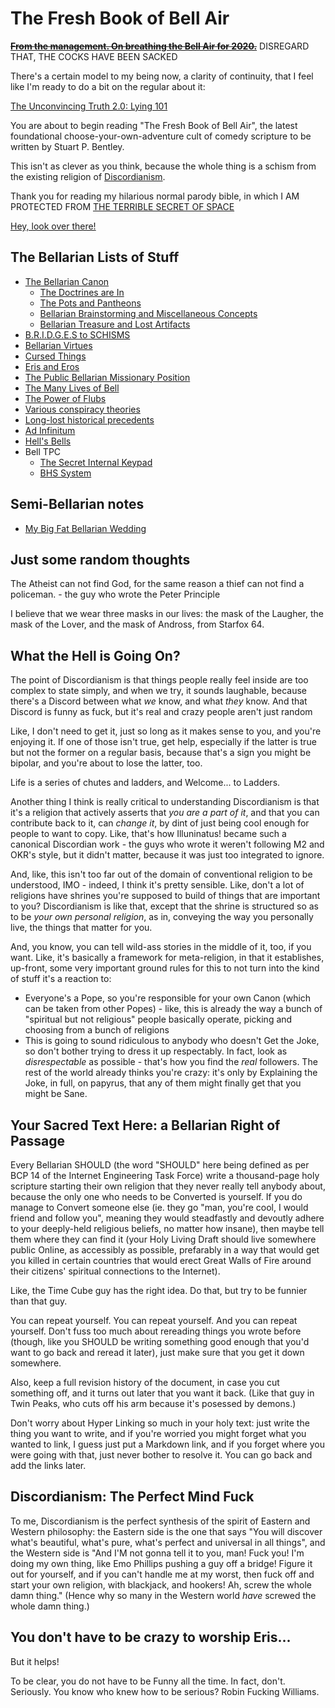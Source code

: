 # The Fresh Book of Bell Air

~~**[From the management. On breathing the Bell Air for 2020.](99d2x-72rbn-4j9rf-ajss3-pf5cm)**~~ DISREGARD THAT, THE COCKS HAVE BEEN SACKED

There's a certain model to my being now, a clarity of continuity, that I feel like I'm ready to do a bit on the regular about it:

[The Unconvincing Truth 2.0: Lying 101](yar2z-nq9gz-4f980-4x2xj-tbn67)

You are about to begin reading "The Fresh Book of Bell Air", the latest foundational choose-your-own-adventure cult of comedy scripture to be written by Stuart P. Bentley.

This isn't as clever as you think, because the whole thing is a schism from the existing religion of [Discordianism][].

[Discordianism]: https://en.wikipedia.org/wiki/Discordianism

Thank you for reading my hilarious normal parody bible, in which I AM PROTECTED FROM [THE TERRIBLE SECRET OF SPACE][]

[THE TERRIBLE SECRET OF SPACE]: https://www.youtube.com/watch?v=7E0ot9iJm_k

[Hey, look over there!][Verse 789]

[Verse 789]: bjcx1-mjm3h-019e0-jkyc4-aaa80

## The Bellarian Lists of Stuff

- [The Bellarian Canon](0vg9n-5ykft-df8mw-v3wm3-w3m8p)
  - [The Doctrines are In](zc3ct-p4pmy-0e9m0-4xp7m-tw2m3)
  - [The Pots and Pantheons](tay0c-9sefg-498tx-yg2qf-83vw5)
  - [Bellarian Brainstorming and Miscellaneous Concepts](q6080-y9y57-rv949-atdw4-33ty8)
  - [Bellarian Treasure and Lost Artifacts](46vvy-dvpbt-ap977-xcsrx-5e2br)
- [B.R.I.D.G.E.S to SCHISMS](j05cd-msw1p-0warh-39p71-5sjmr)
- [Bellarian Virtues](v0mm8-j1adz-8r978-c0sgn-nd38a)
- [Cursed Things](dt5tc-xkmra-p888s-5y5bf-6ferb)
- [Eris and Eros](9fh2w-c8svp-a088d-749vv-ecrj9)
- [The Public Bellarian Missionary Position](9dmvy-5qawk-8j83q-rnkvh-9962a)
- [The Many Lives of Bell](yevff-w0z4m-w49yp-1j1s4-0c4m3)
- [The Power of Flubs](7nhhe-0azfv-v29ws-e5eyc-ta0wx)
- [Various conspiracy theories](qn5me-7yj8p-mwa75-46e34-ye021)
- [Long-lost historical precedents](js71e-03b76-0sayx-w70q8-2jtr2)
- [Ad Infinitum](scqp8-g6r81-mc96n-jas6y-4dasv)
- [Hell's Bells](dqygd-87b8h-jnaxf-whxcm-j3a0j)
- Bell TPC
  - [The Secret Internal Keypad](tj55g-bx011-rpab8-cksyt-b81wj)
  - [BHS System](2aq9w-jc3sq-4h97t-gjtck-70423)

## Semi-Bellarian notes

- [My Big Fat Bellarian Wedding](kxcg6-q7cz0-wq84g-v2hmg-jz5x3)

## Just some random thoughts

The Atheist can not find God, for the same reason a thief can not find a policeman. - the guy who wrote the Peter Principle

I believe that we wear three masks in our lives: the mask of the Laugher, the mask of the Lover, and the mask of Andross, from Starfox 64.

## What the Hell is Going On?

The point of Discordianism is that things people really feel inside are too complex to state simply, and when we try, it sounds laughable, because there's a Discord between what *we* know, and what *they* know. And that Discord is funny as fuck, but it's real and crazy people aren't just random

Like, I don't need to get it, just so long as it makes sense to you, and you're enjoying it. If one of those isn't true, get help, especially if the latter is true but not the former on a regular basis, because that's a sign you might be bipolar, and you're about to lose the latter, too.

Life is a series of chutes and ladders, and Welcome... to Ladders.

Another thing I think is really critical to understanding Discordianism is that it's a religion that actively asserts that *you are a part of it*, and that you can contribute back to it, can *change it*, by dint of just being cool enough for people to want to copy. Like, that's how Illuninatus! became such a canonical Discordian work - the guys who wrote it weren't following M2 and OKR's style, but it didn't matter, because it was just too integrated to ignore.

And, like, this isn't too far out of the domain of conventional religion to be understood, IMO - indeed, I think it's pretty sensible. Like, don't a lot of religions have shrines you're supposed to build of things that are important to you? Discordianism is like that, except that the shrine is structured so as to be *your own personal religion*, as in, conveying the way you personally live, the things that matter for you.

And, you know, you can tell wild-ass stories in the middle of it, too, if you want. Like, it's basically a framework for meta-religion, in that it establishes, up-front, some very important ground rules for this to not turn into the kind of stuff it's a reaction to:

- Everyone's a Pope, so you're responsible for your own Canon (which can be taken from other Popes) - like, this is already the way a bunch of "spiritual but not religious" people basically operate, picking and choosing from a bunch of religions
- This is going to sound ridiculous to anybody who doesn't Get the Joke, so don't bother trying to dress it up respectably. In fact, look as *disrespectable* as possible - that's how you find the *real* followers. The rest of the world already thinks you're crazy: it's only by Explaining the Joke, in full, on papyrus, that any of them might finally get that you might be Sane.

## Your Sacred Text Here: a Bellarian Right of Passage

Every Bellarian SHOULD (the word "SHOULD" here being defined as per BCP 14 of the Internet Engineering Task Force) write a thousand-page holy scripture starting their own religion that they never really tell anybody about, because the only one who needs to be Converted is yourself. If you do manage to Convert someone else (ie. they go "man, you're cool, I would friend and follow you", meaning they would steadfastly and devoutly adhere to your deeply-held religious beliefs, no matter how insane), then maybe tell them where they can find it (your Holy Living Draft should live somewhere public Online, as accessibly as possible, prefarably in a way that would get you killed in certain countries that would erect Great Walls of Fire around their citizens' spiritual connections to the Internet).

Like, the Time Cube guy has the right idea. Do that, but try to be funnier than that guy.

You can repeat yourself. You can repeat yourself. And you can repeat yourself. Don't fuss too much about rereading things you wrote before (though, like you SHOULD be writing something good enough that you'd want to go back and reread it later), just make sure that you get it down somewhere.

Also, keep a full revision history of the document, in case you cut something off, and it turns out later that you want it back. (Like that guy in Twin Peaks, who cuts off his arm because it's posessed by demons.)

Don't worry about Hyper Linking so much in your holy text: just write the thing you want to write, and if you're worried you might forget what you wanted to link, I guess just put a Markdown link, and if you forget where you were going with that, just never bother to resolve it. You can go back and add the links later.

## Discordianism: The Perfect Mind Fuck

To me, Discordianism is the perfect synthesis of the spirit of Eastern and Western philosophy: the Eastern side is the one that says "You will discover what's beautiful, what's pure, what's perfect and universal in all things", and the Western side is "And I'M not gonna tell it to you, man! Fuck you! I'm doing my own thing, like Emo Phillips pushing a guy off a bridge! Figure it out for yourself, and if you can't handle me at my worst, then fuck off and start your own religion, with blackjack, and hookers! Ah, screw the whole damn thing." (Hence why so many in the Western world *have* screwed the whole damn thing.)

## You don't have to be crazy to worship Eris...

But it helps!

To be clear, you do not have to be Funny all the time. In fact, don't. Seriously. You know who knew how to be serious? Robin Fucking Williams.
